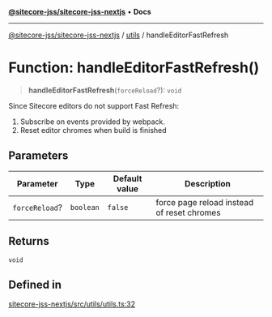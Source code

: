 [**@sitecore-jss/sitecore-jss-nextjs**](../../README.md) • **Docs**

***

[@sitecore-jss/sitecore-jss-nextjs](../../README.md) / [utils](../README.md) / handleEditorFastRefresh

# Function: handleEditorFastRefresh()

> **handleEditorFastRefresh**(`forceReload`?): `void`

Since Sitecore editors do not support Fast Refresh:
1. Subscribe on events provided by webpack.
2. Reset editor chromes when build is finished

## Parameters

| Parameter | Type | Default value | Description |
| ------ | ------ | ------ | ------ |
| `forceReload`? | `boolean` | `false` | force page reload instead of reset chromes |

## Returns

`void`

## Defined in

[sitecore-jss-nextjs/src/utils/utils.ts:32](https://github.com/Sitecore/jss/blob/e846f486ba4fde6c8c1b45e6e57475c6839dad97/packages/sitecore-jss-nextjs/src/utils/utils.ts#L32)
